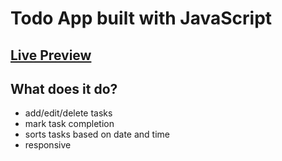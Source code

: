 # Todo App built with JavaScript

## [Live Preview](https://todoapp4895.vercel.app)
## What does it do?

- add/edit/delete tasks
- mark task completion
- sorts tasks based on date and time
- responsive


